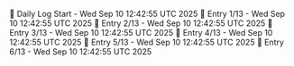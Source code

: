 📅 Daily Log Start - Wed Sep 10 12:42:55 UTC 2025
📌 Entry 1/13 - Wed Sep 10 12:42:55 UTC 2025
📌 Entry 2/13 - Wed Sep 10 12:42:55 UTC 2025
📌 Entry 3/13 - Wed Sep 10 12:42:55 UTC 2025
📌 Entry 4/13 - Wed Sep 10 12:42:55 UTC 2025
📌 Entry 5/13 - Wed Sep 10 12:42:55 UTC 2025
📌 Entry 6/13 - Wed Sep 10 12:42:55 UTC 2025
